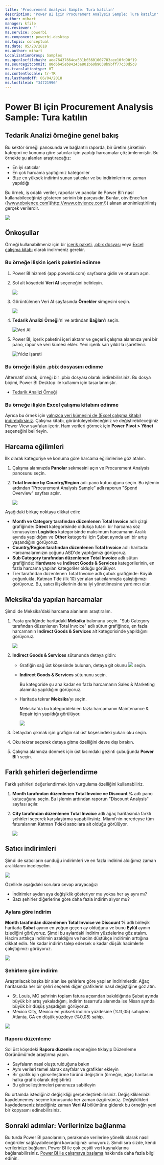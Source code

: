 ```yaml
---
title: 'Procurement Analysis Sample: Tura katılın'
description: 'Power BI için Procurement Analysis Sample: Tura katılın'
author: mihart
manager: kfile
ms.reviewer: ''
ms.service: powerbi
ms.component: powerbi-desktop
ms.topic: conceptual
ms.date: 05/20/2018
ms.author: mihart
LocalizationGroup: Samples
ms.openlocfilehash: aea76437664ca531b65601007783aee10fd90f19
ms.sourcegitcommit: 80d6b45eb84243e801b60b9038b9bff77c30d5c8
ms.translationtype: HT
ms.contentlocale: tr-TR
ms.lasthandoff: 06/04/2018
ms.locfileid: "34721996"
---
```

# <a name="procurement-analysis-sample-for-power-bi-take-a-tour"></a>Power BI için Procurement Analysis Sample: Tura katılın

## <a name="overview-of-the-procurement-analysis-sample"></a>Tedarik Analizi örneğine genel bakış
Bu sektör örneği panosunda ve bağlantılı raporda, bir üretim şirketinin kategori ve konuma göre satıcılar için yaptığı harcamalar çözümlenmiştir. Bu örnekte şu alanları araştıracağız:

* En iyi satıcılar
* En çok harcama yaptığımız kategoriler
* Bize en yüksek indirimi sunan satıcılar ve bu indirimlerin ne zaman yapıldığı

Bu örnek, iş odaklı veriler, raporlar ve panolar ile Power BI'ı nasıl kullanabileceğinizi gösteren serinin bir parçasıdır. Bunlar, obviEnce'tan ([www.obvience.com](http://www.obvience.com/)) alınan anonimleştirilmiş gerçek verilerdir.

![](media/sample-procurement/procurement1.png)

## <a name="prerequisites"></a>Önkoşullar

 Örneği kullanabilmeniz için bir [içerik paketi](https://docs.microsoft.com/power-bi/sample-procurement#get-the-content-pack-for-this-sample), [.pbix dosyası](http://download.microsoft.com/download/D/5/3/D5390069-F723-413B-8D27-5888500516EB/Procurement-Analysis-Sample-PBIX.pbix) veya [Excel çalışma kitabı](http://go.microsoft.com/fwlink/?LinkId=529784) olarak indirmeniz gerekir.

### <a name="get-the-content-pack-for-this-sample"></a>Bu örneğe ilişkin içerik paketini edinme

1. Power BI hizmeti (app.powerbi.com) sayfasına gidin ve oturum açın.
2. Sol alt köşedeki **Veri Al** seçeneğini belirleyin.
   
    ![](media/sample-datasets/power-bi-get-data.png)
3. Görüntülenen Veri Al sayfasında **Örnekler** simgesini seçin.
   
   ![](media/sample-datasets/power-bi-samples-icon.png)
4. **Tedarik Analizi Örneği**'ni ve ardından **Bağlan**'ı seçin.  
  
   ![Veri Al](media/sample-procurement/procurement1a.png)
   
5. Power BI, içerik paketini içeri aktarır ve geçerli çalışma alanınıza yeni bir pano, rapor ve veri kümesi ekler. Yeni içerik sarı yıldızla işaretlenir. 
   
   ![Yıldız işareti](media/sample-procurement/procurement1b.png)
  
### <a name="get-the-pbix-file-for-this-sample"></a>Bu örneğe ilişkin .pbix dosyasını edinme

Alternatif olarak, örneği bir .pbix dosyası olarak indirebilirsiniz. Bu dosya biçimi, Power BI Desktop ile kullanım için tasarlanmıştır. 

 * [Tedarik Analizi Örneği](http://download.microsoft.com/download/D/5/3/D5390069-F723-413B-8D27-5888500516EB/Procurement%20Analysis%20Sample%20PBIX.pbix)

### <a name="get-the-excel-workbook-for-this-sample"></a>Bu örneğe ilişkin Excel çalışma kitabını edinme
Ayrıca bu örnek için [ yalnızca veri kümesini de (Excel çalışma kitabı) indirebilirsiniz](http://go.microsoft.com/fwlink/?LinkId=529784). Çalışma kitabı, görüntüleyebileceğiniz ve değiştirebileceğiniz Power View sayfaları içerir. Ham verileri görmek için **Power Pivot > Yönet** seçeneğini belirleyin.


## <a name="spending-trends"></a>Harcama eğilimleri
İlk olarak kategoriye ve konuma göre harcama eğilimlerine göz atalım.  

1. Çalışma alanınızda **Panolar** sekmesini açın ve Procurement Analysis panosunu seçin.
2. **Total Invoice by Country/Region** adlı pano kutucuğunu seçin. Bu işlemin ardından "Procurement Analysis Sample" adlı raporun "Spend Overview" sayfası açılır.

    ![](media/sample-procurement/procurement2.png)

Aşağıdaki birkaç noktaya dikkat edin:

* **Month ve Category tarafından düzenlenen Total Invoice** adlı çizgi grafiğinde: **Direct** kategorisinde oldukça tutarlı bir harcama söz konusuyken **Logistics** kategorisinde maksimum harcamanın Aralık ayında yapıldığını ve **Other** kategorisi için Şubat ayında ani bir artış yaşandığını görüyoruz.
* **Country/Region tarafından düzenlenen Total Invoice** adlı haritada: Harcamalarımızın çoğunu ABD'de yaptığımızı görüyoruz.
* **Sub Category tarafından düzenlenen Total Invoice** adlı sütun grafiğinde: **Hardware** ve **Indirect Goods & Services** kategorilerinin, en fazla harcama yapılan kategoriler olduğu görülüyor.
* Tier tarafından düzenlenen Total Invoice adlı çubuk grafiğinde: Büyük çoğunlukla, Katman 1'de (ilk 10) yer alan satıcılarımızla çalıştığımızı görüyoruz. Bu, satıcı ilişkilerinin daha iyi yönetilmesine yardımcı olur.

## <a name="spending-in-mexico"></a>Meksika'da yapılan harcamalar
Şimdi de Meksika'daki harcama alanlarını araştıralım.

1. Pasta grafiğinde haritadaki **Meksika** balonunu seçin. "Sub Category tarafından düzenlenen Total Invoice" adlı sütun grafiğinde, en fazla harcamanın **Indirect Goods & Services** alt kategorisinde yapıldığını görüyoruz.

   ![](media/sample-procurement/pbi_procsample_spendmexico.png)
2. **Indirect Goods & Services** sütununda detaya gidin:

   * Grafiğin sağ üst köşesinde bulunan, detaya git okunu ![](media/sample-procurement/pbi_drilldown_icon.png) seçin.
   * **Indirect Goods & Services** sütununu seçin.

      Bu kategoride şu ana kadar en fazla harcamanın Sales & Marketing alanında yapıldığını görüyoruz.
   * Haritada tekrar **Meksika**'yı seçin.

      Meksika'da bu kategorideki en fazla harcamanın Maintenance & Repair için yapıldığı görülüyor.

      ![](media/sample-procurement/pbi_procsample_drill_mexico.png)
3. Detaydan çıkmak için grafiğin sol üst köşesindeki yukarı oku seçin.
4. Oku tekrar seçerek detaya gitme özelliğini devre dışı bırakın.  
5. Çalışma alanınıza dönmek için üst kısımdaki gezinti çubuğunda **Power BI**'ı seçin.

## <a name="evaluate-different-cities"></a>Farklı şehirleri değerlendirme
Farklı şehirleri değerlendirmek için vurgulama özelliğini kullanabiliriz.

1. **Month tarafından düzenlenen Total Invoice ve Discount %** adlı pano kutucuğunu seçin. Bu işlemin ardından raporun "Discount Analysis" sayfası açılır.
2. **City tarafından düzenlenen Total Invoice** adlı ağaç haritasında farklı şehirleri seçerek karşılaştırma yapabilirsiniz. Miami'nin neredeyse tüm faturalarının Katman 1'deki satıcılara ait olduğu görülüyor.

   ![](media/sample-procurement/pbi_procsample_miamitreemap2.png)

## <a name="vendor-discounts"></a>Satıcı indirimleri
Şimdi de satıcıların sunduğu indirimleri ve en fazla indirimi aldığımız zaman aralıklarını inceleyelim.

![](media/sample-procurement/procurement4.png)

Özellikle aşağıdaki sorulara cevap arayacağız:

* İndirimler aydan aya değişiklik gösteriyor mu yoksa her ay aynı mı?
* Bazı şehirler diğerlerine göre daha fazla indirim alıyor mu?

### <a name="discount-by-month"></a>Aylara göre indirim
**Month tarafından düzenlenen Total Invoice ve Discount %** adlı birleşik haritada **Şubat** ayının en yoğun geçen ay olduğunu ve bunu **Eylül** ayının izlediğini görüyoruz. Şimdi bu aylardaki indirim yüzdelerine göz atalım.
Hacim arttıkça indirimin azaldığını ve hacim düştükçe indirimin arttığına dikkat edin. Ne kadar indirim talep edersek o kadar düşük hacimlerle çalıştığımızı görüyoruz.

![](media/sample-procurement/procurement5.png)

### <a name="discount-by-city"></a>Şehirlere göre indirim
Araştırılacak başka bir alan ise şehirlere göre yapılan indirimlerdir. Ağaç haritasında her bir şehri seçerek diğer grafiklerin nasıl değiştiğine göz atın.

* St. Louis, MO şehrinin toplam fatura açısından bakıldığında Şubat ayında büyük bir artış yakaladığını, indirim tasarrufu alanında ise Nisan ayında büyük bir düşüş yaşadığını görüyoruz.
* Mexico City, Mexico en yüksek indirim yüzdesine (%11,05) sahipken Atlanta, GA en düşük yüzdeye (%0,08) sahip.

![](media/sample-procurement/procurement6.png)

### <a name="edit-the-report"></a>Raporu düzenleme
Sol üst köşedeki **Raporu düzenle** seçeneğine tıklayıp Düzenleme Görünümü'nde araştırma yapın.

* Sayfaların nasıl oluşturulduğuna bakın
* Aynı verileri temel alarak sayfalar ve grafikler ekleyin
* Bir grafik için görselleştirme türünü değiştirin (örneğin, ağaç haritasını halka grafik olarak değiştirin)
* Bu görselleştirmeleri panonuza sabitleyin

Bu ortamda istediğiniz değişikliği gerçekleştirebilirsiniz. Değişikliklerinizi kaydetmemeyi seçme konusunda her zaman özgürsünüz. Değişiklikleri kaydederseniz istediğiniz zaman **Veri Al** bölümüne giderek bu örneğin yeni bir kopyasını edinebilirsiniz.

## <a name="next-steps-connect-to-your-data"></a>Sonraki adımlar: Verilerinize bağlanma
Bu turda Power BI panolarının, perakende verilerine yönelik olarak nasıl öngörüler sağlayabileceğini kavradığınızı umuyoruz. Şimdi sıra sizde, kendi verilerinize bağlanın. Power BI ile çok çeşitli veri kaynaklarına bağlanabilirsiniz. [Power BI ile çalışmaya başlama](service-get-started.md) hakkında daha fazla bilgi edinin.
